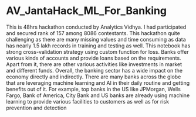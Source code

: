 # AV_JantaHack_ML_For_Banking
This is 48hrs hackathon conducted by Analytics Vidhya. I had participated and secured rank of 157 among 8086 contestants. This hackathon quite challenging as there are many missing values and time consuming as data has nearly 1.5 lakh records in training and testing as well. This notebook has strong cross-validation strategy using custom function for loss.
Banks offer various kinds of accounts and provide loans based on the requirements. Apart from it, there are other various activities like investments in market and different funds. Overall, the banking sector has a wide impact on the economy directly and indirectly.  There are many banks across the globe that are leveraging machine learning and AI in their daily routine and getting benefits out of it.  For example, top banks in the US like JPMorgan, Wells Fargo, Bank of America, City Bank and US banks are already using machine learning to provide various facilities to customers as well as for risk prevention and detection

